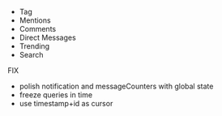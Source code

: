 - Tag
- Mentions
- Comments
- Direct Messages
- Trending
- Search

FIX

- polish notification and messageCounters with global state
- freeze queries in time
- use timestamp+id as cursor

